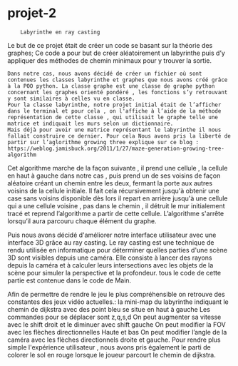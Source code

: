 # projet-2


		Labyrinthe en ray casting 


Le but de ce projet était de créer un code se basant sur la théorie des graphes; Ce code a pour but de créer aléatoirement un labyrinthe puis d’y appliquer des méthodes de chemin minimaux pour y trouver la sortie. 

	Dans notre cas, nous avons décidé de créer un fichier où sont contenues les classes labyrinthe et graphes que nous avons créé grâce à la POO python. La classe graphe est une classe de graphe python concernant les graphes orienté pondéré , les fonctions s’y retrouvant y sont similaires à celles vu en classe. 
	Pour la classe labyrinthe, notre projet initial était de l’afficher dans le terminal et pour cela , on l'affiche à l’aide de la méthode représentation de cette classe , qui utilisait le graphe telle une matrice et indiquait les murs selon un dictionnaire. 
	Mais déjà pour avoir une matrice représentant le labyrinthe il nous fallait construire ce dernier. Pour cela Nous avons pris la liberté de partir sur l’aglorithme growing three explique sur ce blog : https://weblog.jamisbuck.org/2011/1/27/maze-generation-growing-tree-algorithm


Cet algorithme marche de la façon suivante , il prend une cellule , la cellule en haut à gauche dans notre cas , puis prend un de ses voisins de façon aléatoire créant un chemin entre les deux, fermant la porte aux autres voisins de la cellule initiale. Il fait cela récursivement jusqu'à obtenir une case sans voisins disponible dès lors il repart en arrière jusqu'à une cellule qui a une cellule voisine , pas dans le chemin , il détruit le mur initialement tracé et reprend l’algorithme a partir de cette cellule. L’algorithme s'arrête lorsqu’il aura parcouru chaque élément du graphe.
	

Puis nous avons décidé d'améliorer notre interface utilisateur avec une interface 3D grâce au ray casting. Le ray casting est une technique de rendu utilisée en informatique pour déterminer quelles parties d'une scène 3D sont visibles depuis une caméra. Elle consiste à lancer des rayons depuis la caméra et à calculer leurs intersections avec les objets de la scène pour simuler la perspective et la profondeur. 
	tous le code de cette partie est contenue dans le code de Main.

Afin de permettre de rendre le jeu le plus compréhensible on retrouve des constantes des jeux vidéo actuelles.: 
la mini-map du labyrinthe indiquant le chemin de dijkstra avec des point bleu se situe en haut à gauche 
Les commandes pour se déplacer sont z,q,s,d
On peut augmenter sa vitesse avec le shift droit et le diminuer avec shift gauche
On peut modifier la FOV avec les flèches directionnelles Haute et bas 
On peut modifier l’angle de la caméra avec les flèches directionnels droite et gauche.
Pour rendre plus simple l'expérience utilisateur , nous avons pris également le parti de colorer le sol en rouge lorsque le joueur parcourt le chemin de dijkstra. 



